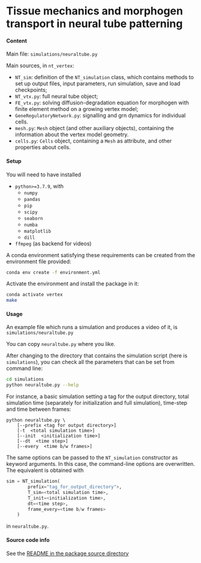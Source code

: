 # Tissue mechanics and morphogen transport in neural tube patterning

#### Content

Main file: `simulations/neuraltube.py`

Main sources, in `nt_vertex`:
- `NT_sim`: definition of the `NT_simulation` class, which contains methods to set up output files, input parameters, run simulation, save and load checkpoints;
- `NT_vtx.py`: full neural tube object;
- `FE_vtx.py`: solving diffusion-degradation equation for morphogen with finite element method on a growing vertex model;
- `GeneRegulatoryNetwork.py`: signalling and grn dynamics for individual cells.
- `mesh.py`: `Mesh` object (and other auxiliary objects), containing the information about the vertex model geometry.
- `cells.py`: `Cells` object, containing a `Mesh` as attribute, and other properties about cells.


#### Setup

You will need to have installed 
- `python>=3.7.9`, with
	- `numpy`
	- `pandas`
	- `pip`
	- `scipy`
	- `seaborn`
	- `numba`
	- `matplotlib`
	- `dill`
- `ffmpeg` (as backend for videos)

A conda environment satisfying these requirements can be created from the environment file provided:
```bash
conda env create -f environment.yml
```

Activate the environment and install the package in it:
```bash
conda activate vertex
make
```


#### Usage

An example file which runs a simulation and produces a video of it, is
`simulations/neuraltube.py`

You can copy `neuraltube.py` where you like.

After changing to the directory that contains the simulation script (here is `simulations`), you can check all the parameters that can be set from command line:
```bash
cd simulations
python neuraltube.py --help
```

For instance, a basic simulation setting a tag for the output directory, total simulation time (separately for initialization and full simulation), time-step and time between frames:
```
python neuraltube.py \
	[--prefix <tag for output directory>]
	[-t  <total simulation time>]
	[--init  <initialization time>]
	[--dt  <time step>]
	[--every  <time b/w frames>]
```

The same options can be passed to the `NT_simulation` constructor as keyword arguments. In this case, the command-line options are overwritten.
The equivalent is obtained with
```python
sim = NT_simulation(
		prefix="tag_for_output_directory">,
		T_sim=<total simulation time>,
		T_init=<initialization time>,
		dt=<time step>,
		frame_every=<time b/w frames>
	)
```
in `neuraltube.py`.


#### Source code info

See the [README in the package source directory](nt_vertex/README.md)